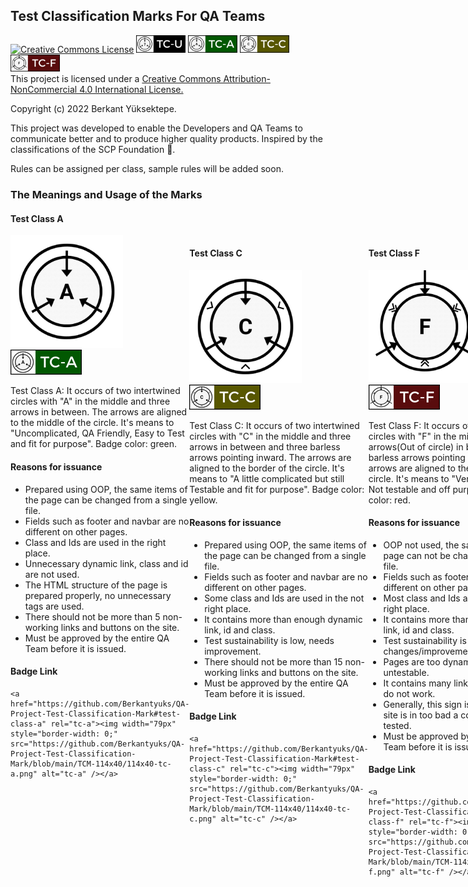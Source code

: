 ## Test Classification Marks For QA Teams
 <a href="http://creativecommons.org/licenses/by-nc/4.0/" rel="license"><img width="79px" style="border-width: 0;" src="https://i.creativecommons.org/l/by-nc/4.0/88x31.png" alt="Creative Commons License" /></a>
 <a href="https://github.com/Berkantyuks/QA-Project-Test-Classification-Mark" rel="tc-u"><img width="79px" style="border-width: 0;" src="https://github.com/Berkantyuks/QA-Project-Test-Classification-Mark/blob/main/TCM-114x40/114x40-tc-u.png" alt="tc-u" /></a>
 <a href="https://github.com/Berkantyuks/QA-Project-Test-Classification-Mark" rel="tc-a"><img width="79px" style="border-width: 0;" src="https://github.com/Berkantyuks/QA-Project-Test-Classification-Mark/blob/main/TCM-114x40/114x40-tc-a.png" alt="tc-a" /></a>
 <a href="https://github.com/Berkantyuks/QA-Project-Test-Classification-Mark" rel="tc-c"><img width="79px" style="border-width: 0;" src="https://github.com/Berkantyuks/QA-Project-Test-Classification-Mark/blob/main/TCM-114x40/114x40-tc-c.png" alt="tc-c" /></a>
 <a href="https://github.com/Berkantyuks/QA-Project-Test-Classification-Mark" rel="tc-f"><img width="79px" style="border-width: 0;" src="https://github.com/Berkantyuks/QA-Project-Test-Classification-Mark/blob/main/TCM-114x40/114x40-tc-f.png" alt="tc-f" /></a>
<br/>
This project is licensed under a <a href="http://creativecommons.org/licenses/by-nc/4.0/" rel="license">Creative Commons Attribution-NonCommercial 4.0 International License.</a> 

Copyright (c) 2022 Berkant Yüksektepe.

This project was developed to enable the Developers and QA Teams to communicate better and to produce higher quality products. Inspired by the classifications of the SCP Foundation 🖤.

Rules can be assigned per class, sample rules will be added soon.

### The Meanings and Usage of the Marks

#### Test Class A

<div style="display: flex;">
 <div>
  <img width="180px" src="https://github.com/Berkantyuks/QA-Project-Test-Classification-Mark/blob/main/TCM-500x500/500x500-tc-a.png"/>
  <img width="114px" src="https://github.com/Berkantyuks/QA-Project-Test-Classification-Mark/blob/main/TCM-114x40/114x40-tc-a.png"/>
  <p>Test Class A: It occurs of two intertwined circles with "A" in the middle and three arrows in between. The arrows are aligned to the middle of the circle. It's means to "Uncomplicated, QA Friendly, Easy to Test and fit for purpose". Badge color: green.</p>
  
  #### Reasons for issuance
   
  - Prepared using OOP, the same items of the page can be changed from a single file.
  - Fields such as footer and navbar are no different on other pages.
  - Class and Ids are used in the right place.
  - Unnecessary dynamic link, class and id are not used.
  - The HTML structure of the page is prepared properly, no unnecessary tags are used.
  - There should not be more than 5 non-working links and buttons on the site.
  - Must be approved by the entire QA Team before it is issued.
  
  #### Badge Link
  
   ```
 <a href="https://github.com/Berkantyuks/QA-Project-Test-Classification-Mark#test-class-a" rel="tc-a"><img width="79px" style="border-width: 0;" src="https://github.com/Berkantyuks/QA-Project-Test-Classification-Mark/blob/main/TCM-114x40/114x40-tc-a.png" alt="tc-a" /></a>
   ```
 </div>
 <br/>
 <div>
 
 #### Test Class C

  <img width="180px" src="https://github.com/Berkantyuks/QA-Project-Test-Classification-Mark/blob/main/TCM-500x500/500x500-tc-c.png"/>
  <img width="114px" src="https://github.com/Berkantyuks/QA-Project-Test-Classification-Mark/blob/main/TCM-114x40/114x40-tc-c.png"/>
  <p>Test Class C: It occurs of two intertwined circles with "C" in the middle and three arrows in between and three barless arrows pointing inward. The arrows are aligned to the border of the circle. It's means to "A little complicated but still Testable and fit for purpose". Badge color: yellow.</p>
    
  #### Reasons for issuance
   
  - Prepared using OOP, the same items of the page can be changed from a single file.
  - Fields such as footer and navbar are no different on other pages.
  - Some class and Ids are used in the not right place.
  - It contains more than enough dynamic link, id and class.
  - Test sustainability is low, needs improvement.
  - There should not be more than 15 non-working links and buttons on the site.
  - Must be approved by the entire QA Team before it is issued.
  
  #### Badge Link
  
  ```
 <a href="https://github.com/Berkantyuks/QA-Project-Test-Classification-Mark#test-class-c" rel="tc-c"><img width="79px" style="border-width: 0;" src="https://github.com/Berkantyuks/QA-Project-Test-Classification-Mark/blob/main/TCM-114x40/114x40-tc-c.png" alt="tc-c" /></a>
  ```
  
 </div>
  <br/>
 <div>
 
 #### Test Class F
 
  <img width="180px" src="https://github.com/Berkantyuks/QA-Project-Test-Classification-Mark/blob/main/TCM-500x500/500x500-tc-f.png"/>
  <img width="114px" src="https://github.com/Berkantyuks/QA-Project-Test-Classification-Mark/blob/main/TCM-114x40/114x40-tc-f.png"/>
  <p>Test Class F: It occurs of two intertwined circles with "F" in the middle and three arrows(Out of circle) in between and six barless arrows pointing inward. The arrows are aligned to the outline of the circle. It's means to "Very complicated, Not testable and off purpose". Badge color: red.</p>
      
  #### Reasons for issuance
   
  - OOP not used, the same items of the page can not be changed from a single file.
  - Fields such as footer and navbar are different on other pages.
  - Most class and Ids are used in the not right place.
  - It contains more than enough dynamic link, id and class.
  - Test sustainability is very low, radical changes/improvements needed.
  - Pages are too dynamic to test, site is untestable.
  - It contains many links and buttons that do not work.
  - Generally, this sign is given when the site is in too bad a condition to be tested.
  - Must be approved by the entire QA Team before it is issued.
  
  #### Badge Link
  
  ```
 <a href="https://github.com/Berkantyuks/QA-Project-Test-Classification-Mark#test-class-f" rel="tc-f"><img width="79px" style="border-width: 0;" src="https://github.com/Berkantyuks/QA-Project-Test-Classification-Mark/blob/main/TCM-114x40/114x40-tc-f.png" alt="tc-f" /></a>
  ```
  
 </div>
  <br/>
  <div>
  
  #### Test Class U
  
  <img width="180px" src="https://github.com/Berkantyuks/QA-Project-Test-Classification-Mark/blob/main/TCM-500x500/500x500-tc-u.png"/>
  <img width="114px" src="https://github.com/Berkantyuks/QA-Project-Test-Classification-Mark/blob/main/TCM-114x40/114x40-tc-u.png"/>
  <p>Test Class U: Contains the same appearance features as Test Class A. The only difference is that there is a question mark in the middle. It is used in tests whose class is not fully determined or decided. Badge color: black.</p>
  
  #### Reasons for issuance
   
  - Given to save time when the Test Mark is Undecidable or the test evaluation has not finished.
  - No approbation needed, automatically assigned at test start.
  
  #### Badge Link
   
  ```
 <a href="https://github.com/Berkantyuks/QA-Project-Test-Classification-Mark#test-class-u" rel="tc-u"><img width="79px" style="border-width: 0;" src="https://github.com/Berkantyuks/QA-Project-Test-Classification-Mark/blob/main/TCM-114x40/114x40-tc-u.png" alt="tc-u" /></a>
  ```
   
 </div>
</div>

